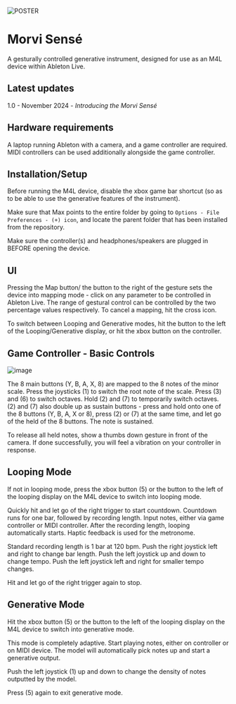 ![POSTER](https://github.com/user-attachments/assets/062ea3f5-7bed-4df8-b845-34fcb3b7ab05)

# Morvi Sensé

A gesturally controlled generative instrument, designed for use as an M4L device within Ableton Live. 

## Latest updates
1.0 - November 2024 - _Introducing the Morvi Sensé_


## Hardware requirements
A laptop running Ableton with a camera, and a game controller are required. MIDI controllers can be used additionally alongside the game controller. 



## Installation/Setup
Before running the M4L device, disable the xbox game bar shortcut (so as to be able to use the generative features of the instrument).

Make sure that Max points to the entire folder by going to ```Options - File Preferences - (+) icon```, and  locate the parent folder that has been installed from the repository. 

Make sure the controller(s) and headphones/speakers are plugged in BEFORE opening the device. 



## UI

Pressing the Map button/ the button to the right of the gesture sets the device into mapping mode - click on any parameter to be controlled in Ableton Live. The range of gestural control can be controlled by the two percentage values respectively. To cancel a mapping, hit the cross icon. 

To switch between Looping and Generative modes, hit the button to the left of the Looping/Generative display, or hit the xbox button on the controller.



## Game Controller - Basic Controls
![image](https://github.com/user-attachments/assets/028faaa1-c836-4e06-9d43-4cf8f4ff028a)

The 8 main buttons (Y, B, A, X, 8) are mapped to the 8 notes of the minor scale. Press the joysticks (1) to switch the root note of the scale. Press (3) and (6) to switch octaves. Hold (2) and (7) to temporarily switch octaves. (2) and (7) also double up as sustain buttons - press and hold onto one of the 8 buttons (Y, B, A, X or 8), press (2) or (7) at the same time, and let go of the held of the 8 buttons. The note is sustained. 

To release all held notes, show a thumbs down gesture in front of the camera. If done successfully, you will feel a vibration on your controller in response.


## Looping Mode
If not in looping mode, press the xbox button (5) or the button to the left of the looping display on the M4L device to switch into looping mode. 

Quickly hit and let go of the right trigger to start countdown. Countdown runs for one bar, followed by recording length. Input notes, either via game controller or MIDI controller. After the recording length, looping automatically starts. Haptic feedback is used for the metronome.

Standard recording length is 1 bar at 120 bpm. Push the right joystick left and right to change bar length. Push the left joystick up and down to change tempo. Push the left joystick left and right for smaller tempo changes.

Hit and let go of the right trigger again to stop.


## Generative Mode
Hit the xbox button (5) or the button to the left of the looping display on the M4L device to switch into generative mode.

This mode is completely adaptive. Start playing notes, either on controller or on MIDI device. The model will automatically pick notes up and start a generative output. 

Push the left joystick (1) up and down to change the density of notes outputted by the model. 

Press (5) again to exit generative mode. 


    
